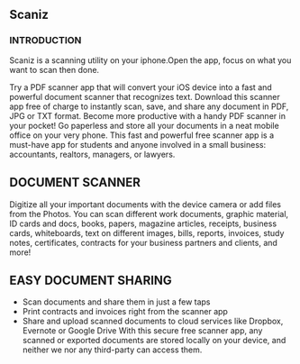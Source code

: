 ## Scaniz

### INTRODUCTION
Scaniz is a scanning utility on your iphone.Open the app, focus on what you want to scan then done.

Try a PDF scanner app that will convert your iOS device into a fast and powerful document scanner that recognizes text.
Download this scanner app free of charge to instantly scan, save, and share any document in PDF, JPG or TXT format.
Become more productive with a handy PDF scanner in your pocket! Go paperless and store all your documents in a neat mobile office on your very phone.
This fast and powerful free scanner app is a must-have app for students and anyone involved in a small business: accountants, realtors, managers, or lawyers.

## DOCUMENT SCANNER

Digitize all your important documents with the device camera or add files from the Photos. You can scan different work documents, graphic material, ID cards and docs, books, papers, magazine articles, receipts, business cards, whiteboards, text on different images, bills, reports, invoices, study notes, certificates, contracts for your business partners and clients, and more!


## EASY DOCUMENT SHARING

* Scan documents and share them in just a few taps
* Print contracts and invoices right from the scanner app
* Share and upload scanned documents to cloud services like Dropbox, Evernote or Google Drive
With this secure free scanner app, any scanned or exported documents are stored locally on your device, and neither we nor any third-party can access them.


